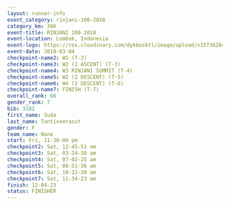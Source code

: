 ```yaml
---
layout: runner-info 
event_category: rinjani-100-2018 
category_km: 36K 
event-title: RINJANI 100 2018 
event-location: Lombok, Indonesia 
event-logo: https://res.cloudinary.com/dykbosktl/image/upload/v1573626435/Logo/Rinjani_eoufbh.png 
event-date: 2018-03-04 
checkpoint-name2: W1 (T-2) 
checkpoint-name3: W2 (1 ASCENT) (T-3) 
checkpoint-name4: W3 RINJANI SUMMIT (T-4) 
checkpoint-name5: W2 (2 DESCENT) (T-5) 
checkpoint-name6: W4 (2 DESCENT) (T-6) 
checkpoint-name7: FINISH (T-7) 
overall_rank: 66
gender_rank: 7
bib: 3182
first_name: Suda
last_name: Tantiveerasut
gender: F
team_name: None
start: Fri, 11-30-00 pm
checkpoint2: Sat, 12-45-51 am
checkpoint3: Sat, 03-24-50 am
checkpoint4: Sat, 07-02-25 am
checkpoint5: Sat, 08-51-36 am
checkpoint6: Sat, 10-22-30 am
checkpoint7: Sat, 11-34-23 am
finish: 12-04-23
status: FINISHER
---
```


